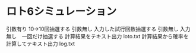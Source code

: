 # ロト6シミュレーション
引数有り 10→10回抽選する
引数無し 入力した試行回数抽選する
引数無し 入力無し　一回だけ抽選する
計算結果をテキスト出力 loto.txt
計算結果から確率を計算してテキスト出力 log.txt
